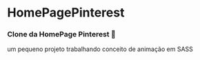 # HomePagePinterest
### Clone da HomePage Pinterest 🚀
um pequeno projeto trabalhando conceito de animação em SASS
